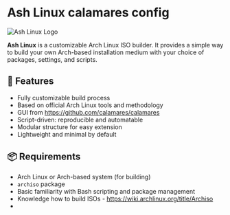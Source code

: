 # Ash Linux calamares config

![Ash Linux Logo](sololeveling.jpg)

**Ash Linux** is a customizable Arch Linux ISO builder. It provides a simple way to build your own Arch-based installation medium with your choice of packages, settings, and scripts.

## 🚀 Features

- Fully customizable build process
- Based on official Arch Linux tools and methodology
- GUI from https://github.com/calamares/calamares
- Script-driven: reproducible and automatable
- Modular structure for easy extension
- Lightweight and minimal by default

## 📦 Requirements

- Arch Linux or Arch-based system (for building)
- `archiso` package
- Basic familiarity with Bash scripting and package management
- Knowledge how to build ISOs - https://wiki.archlinux.org/title/Archiso
-

